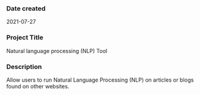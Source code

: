 ### Date created

2021-07-27

### Project Title

Natural language processing (NLP) Tool

### Description

Allow users to run Natural Language Processing (NLP) on articles or blogs found on other websites.
